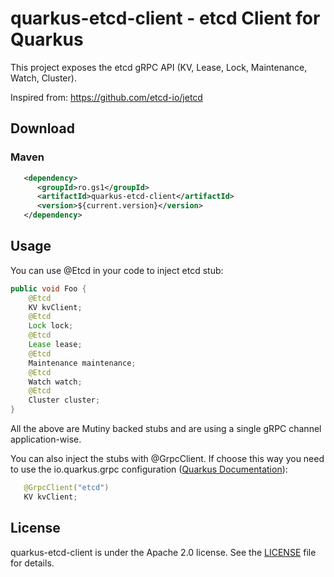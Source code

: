 # quarkus-etcd-client - etcd Client for Quarkus

This project exposes the etcd gRPC API (KV, Lease, Lock, Maintenance, Watch, Cluster).

Inspired from: https://github.com/etcd-io/jetcd

## Download

### Maven

```xml
   <dependency>
      <groupId>ro.gs1</groupId>
      <artifactId>quarkus-etcd-client</artifactId>
      <version>${current.version}</version>
   </dependency>
```

## Usage

You can use @Etcd in your code to inject etcd stub:

```java
public void Foo {
    @Etcd
    KV kvClient;
    @Etcd
    Lock lock;
    @Etcd
    Lease lease;
    @Etcd
    Maintenance maintenance;
    @Etcd
    Watch watch;
    @Etcd
    Cluster cluster;
}
```
All the above are Mutiny backed stubs and are using a single gRPC channel application-wise.

You can also inject the stubs with @GrpcClient. 
If choose this way you need to use the io.quarkus.grpc configuration ([Quarkus Documentation](https://quarkus.io/guides/grpc-getting-started)):

```java
   @GrpcClient("etcd")
   KV kvClient;
```

## License
quarkus-etcd-client is under the Apache 2.0 license. See the [LICENSE](https://github.com/gs1-romania/quarkus-etcd-client/blob/master/LICENSE) file for details.